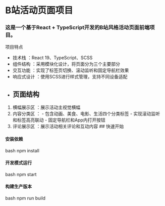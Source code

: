 
# B站活动页面项目 
### 这是一个基于React + TypeScript开发的B站风格活动页面前端项目。  
项目特点
- 技术栈 ：React 19、TypeScript、SCSS 
- 组件结构 ：采用模块化设计，将页面分为三个主要部分
- 交互功能 ：实现了标签页切换、滚动监听和固定导航栏效果
- 响应式设计 ：使用SCSS进行样式管理，支持不同设备适配
- ## 页面结构
1. 横幅展示区 ：展示活动主视觉横幅
2. 内容分类区 ：    - 包含动画、美食、电影、生活四个分类标签    - 实现滚动监听和标签高亮联动    - 固定导航栏和App内打开按钮
3. 评论展示区 ：展示活动相关评论和互动内容 ## 快速开始


#### 安装依赖
bash
npm install

#### 开发模式运行
bash
npm start

#### 构建生产版本
bash
npm run build

